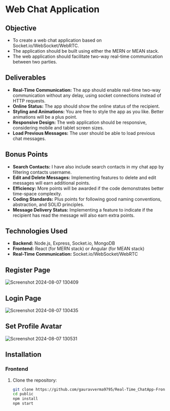 # Web Chat Application
## Objective
- To create a web chat application based on Socket.io/WebSocket/WebRTC.
- The application should be built using either the MERN or MEAN stack.
- The web application should facilitate two-way real-time communication between two parties.

## Deliverables
- **Real-Time Communication:** The app should enable real-time two-way communication without any delay, using socket connections instead of HTTP requests.
- **Online Status:** The app should show the online status of the recipient.
- **Styling and Animations:** You are free to style the app as you like. Better animations will be a plus point.
- **Responsive Design:** The web application should be responsive, considering mobile and tablet screen sizes.
- **Load Previous Messages:** The user should be able to load previous chat messages.

## Bonus Points
- **Search Contacts:** I have also include search contacts in my chat app by filtering contacts username.
- **Edit and Delete Messages:** Implementing features to delete and edit messages will earn additional points.
- **Efficiency:** More points will be awarded if the code demonstrates better time-space complexity.
- **Coding Standards:** Plus points for following good naming conventions, abstraction, and SOLID principles.
- **Message Delivery Status:** Implementing a feature to indicate if the recipient has read the message will also earn extra points.

## Technologies Used
- **Backend:** Node.js, Express, Socket.io, MongoDB
- **Frontend:** React (for MERN stack) or Angular (for MEAN stack)
- **Real-Time Communication:** Socket.io/WebSocket/WebRTC

## Register Page

![Screenshot 2024-08-07 130409](https://github.com/user-attachments/assets/6be26bd8-d6e4-4774-a5d9-edce27635bf3)

## Login Page

![Screenshot 2024-08-07 130435](https://github.com/user-attachments/assets/eafeb7ad-223e-435b-a544-df05115f24f7)

## Set Profile Avatar

![Screenshot 2024-08-07 130531](https://github.com/user-attachments/assets/99108028-19de-4f90-a3c5-a773a8c91527)


## Installation

### Frontend
1. Clone the repository:
   ```sh
   git clone https://github.com/gauravverma9795/Real-Time_ChatApp-Frontent
   cd public
   npm install
   npm start


